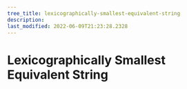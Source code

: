 ```yaml
---
tree_title: lexicographically-smallest-equivalent-string
description: 
last_modified: 2022-06-09T21:23:28.2328
---
```


# Lexicographically Smallest Equivalent String
